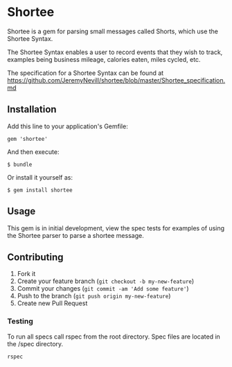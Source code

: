 # Shortee

Shortee is a gem for parsing small messages called Shorts, which use the Shortee Syntax.

The Shortee Syntax enables a user to record events that they wish to track, examples being business mileage, calories eaten, miles cycled, etc.

The specification for a Shortee Syntax can be found at https://github.com/JeremyNevill/shortee/blob/master/Shortee_specification.md 


## Installation

Add this line to your application's Gemfile:

    gem 'shortee'

And then execute:

    $ bundle

Or install it yourself as:

    $ gem install shortee

## Usage

This gem is in initial development, view the spec tests for examples of using the Shortee parser to parse a shortee message.


## Contributing

1. Fork it
2. Create your feature branch (`git checkout -b my-new-feature`)
3. Commit your changes (`git commit -am 'Add some feature'`)
4. Push to the branch (`git push origin my-new-feature`)
5. Create new Pull Request


### Testing

To run all specs call rspec from the root directory.
Spec files are located in the /spec directory.

```
rspec
```



